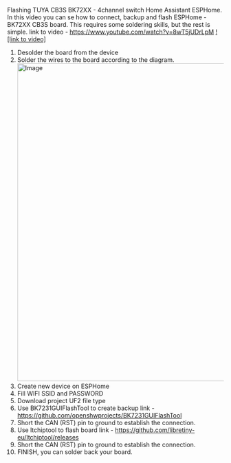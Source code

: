 Flashing TUYA CB3S BK72XX - 4channel switch Home Assistant ESPHome. 
In this video you can se how to connect,  backup and flash ESPHome  - BK72XX CB3S board.
This requires some soldering skills, but the rest is simple.
link to video - https://www.youtube.com/watch?v=8wT5jUDrLpM
[![link to video]](https://www.youtube.com/watch?v=8wT5jUDrLpM)
1. Desolder the board from the device
2. Solder the wires to the board according to the diagram. <img width="1737" height="739" alt="Image" src="https://github.com/user-attachments/assets/f7b3a4a4-0990-420b-81c0-17339b1830a8" />
3. Create new device on ESPHome
4. Fill WIFI SSID and PASSWORD
5. Download project UF2 file type
6. Use BK7231GUIFlashTool to create backup link - https://github.com/openshwprojects/BK7231GUIFlashTool
7. Short the CAN (RST) pin to ground to establish the connection.
8. Use ltchiptool to flash board link - https://github.com/libretiny-eu/ltchiptool/releases
9. Short the CAN (RST) pin to ground to establish the connection.
10. FINISH, you can solder back your board. 
